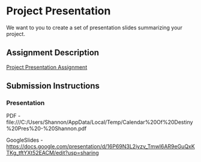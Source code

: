 # Project Presentation
We want to you to create a set of presentation slides summarizing your project.

## Assignment Description
[Project Presentation Assignment](https://education.launchcode.org/liftoff/modules/assignments/project-presentation)

## Submission Instructions

### Presentation
PDF - file:///C:/Users/Shannon/AppData/Local/Temp/Calendar%20Of%20Destiny%20Pres%20-%20Shannon.pdf

GoogleSlides - https://docs.google.com/presentation/d/16P69N3L2iyzv_TmwI6AR9eGuQxKTKg_tftYXt52EACM/edit?usp=sharing
